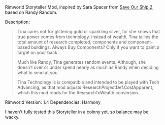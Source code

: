 Rimworld Storyteller Mod, inspired by Sara Spacer from [Save Our Ship 2](https://github.com/SonicTHI/SaveOurShip2Experimental), based on Randy Random.

Description:

> Tina cares not for glittering gold or sparkling silver, for she knows that true power comes from technology. Instead of wealth, Tina tallies the total amount of research completed, components and component-based buildings. Always Buy Components? Only if you want to paint a target on your back.
> 
>Much like Randy, Tina generates random events. Although, she doesn't over or under spend nearly as much as Randy when deciding what to send at you.
>
>Tina Technology is is compatible and intended to be played with Tech Advancing, as that mod adjusts ResearchProjectDef.CostApparent, which this mod reads for the ResearchToWealth conversion.

Rimworld Version: 1.4
Dependencies: Harmony

I haven't fully tested this Storyteller in a colony yet, so balance may be wacky.
